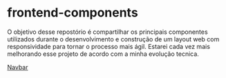 # frontend-components
O objetivo desse repostório é compartilhar os principais componentes utilizados durante o desenvolvimento e construção de um layout web com responsividade para tornar o processo mais ágil. Estarei cada vez mais melhorando esse projeto de acordo com a minha evolução tecnica. 

<a href="./navbar">Navbar</a>
